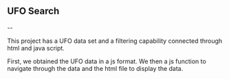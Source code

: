 ## UFO Search

--

This project has a UFO data set and a filtering capability connected through html and java script. 

First, we obtained the UFO data in a js format. We then a js function to navigate through the data and the html file to display the data.
